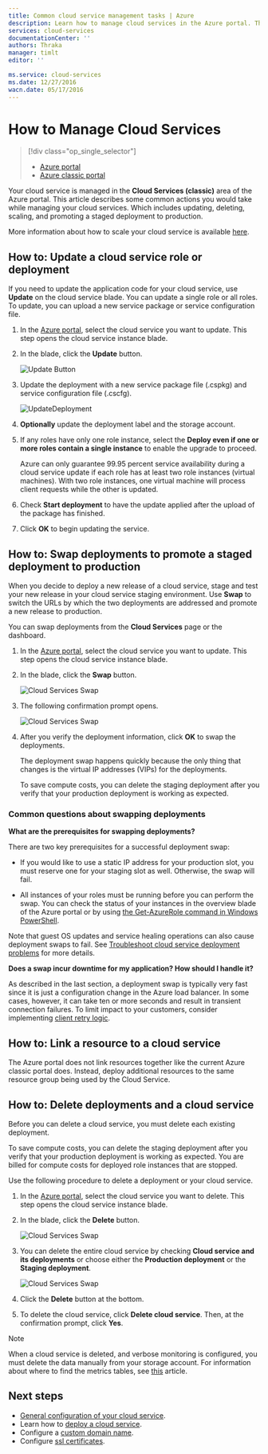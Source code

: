 ```yaml
---
title: Common cloud service management tasks | Azure
description: Learn how to manage cloud services in the Azure portal. These examples use the Azure portal.
services: cloud-services
documentationCenter: ''
authors: Thraka
manager: timlt
editor: ''

ms.service: cloud-services
ms.date: 12/27/2016
wacn.date: 05/17/2016
---
```


# How to Manage Cloud Services

> [!div class="op_single_selector"]
>- [Azure portal](./cloud-services-how-to-manage-portal.md)
>- [Azure classic portal](./cloud-services-how-to-manage.md)

Your cloud service is managed in the **Cloud Services (classic)** area of the Azure portal. This article describes some common actions you would take while managing your cloud services. Which includes updating, deleting, scaling, and promoting a staged deployment to production.

More information about how to scale your cloud service is available [here](./cloud-services-how-to-scale-portal.md).

## How to: Update a cloud service role or deployment
If you need to update the application code for your cloud service, use **Update** on the cloud service blade. You can update a single role or all roles. To update, you can upload a new service package or service configuration file.

1. In the [Azure portal][], select the cloud service you want to update. This step opens the cloud service instance blade.

2. In the blade, click the **Update** button.

    ![Update Button](./media/cloud-services-how-to-manage-portal/update-button.png)

3. Update the deployment with a new service package file (.cspkg) and service configuration file (.cscfg).

    ![UpdateDeployment](./media/cloud-services-how-to-manage-portal/update-blade.png)

4. **Optionally** update the deployment label and the storage account. 

5. If any roles have only one role instance, select the **Deploy even if one or more roles contain a single instance** to enable the upgrade to proceed. 

    Azure can only guarantee 99.95 percent service availability during a cloud service update if each role has at least two role instances (virtual machines). With two role instances, one virtual machine will process client requests while the other is updated.

6. Check **Start deployment** to have the update applied after the upload of the package has finished.

7. Click **OK** to begin updating the service.

## How to: Swap deployments to promote a staged deployment to production

When you decide to deploy a new release of a cloud service, stage and test your new release in your cloud service staging environment. Use **Swap** to switch the URLs by which the two deployments are addressed and promote a new release to production. 

You can swap deployments from the **Cloud Services** page or the dashboard.

1. In the [Azure portal][Azure portal], select the cloud service you want to update. This step opens the cloud service instance blade.
2. In the blade, click the **Swap** button.

    ![Cloud Services Swap](./media/cloud-services-how-to-manage-portal/swap-button.png)

3. The following confirmation prompt opens.

    ![Cloud Services Swap](./media/cloud-services-how-to-manage-portal/swap-prompt.png)

4. After you verify the deployment information, click **OK** to swap the deployments.

    The deployment swap happens quickly because the only thing that changes is the virtual IP addresses (VIPs) for the deployments.

    To save compute costs, you can delete the staging deployment after you verify that your production deployment is working as expected.

### Common questions about swapping deployments

**What are the prerequisites for swapping deployments?**

There are two key prerequisites for a successful deployment swap:

- If you would like to use a static IP address for your production slot, you must reserve one for your staging slot as well. Otherwise, the swap will fail.

- All instances of your roles must be running before you can perform the swap. You can check the status of your instances in the overview blade of the Azure portal or by using [the Get-AzureRole command in Windows PowerShell](https://docs.microsoft.com/en-us/powershell/servicemanagement/azure.service/v3.1.0/get-azurerole).

Note that guest OS updates and service healing operations can also cause deployment swaps to fail. See [Troubleshoot cloud service deployment problems](./cloud-services-troubleshoot-deployment-problems.md) for more details.

**Does a swap incur downtime for my application? How should I handle it?**

As described in the last section, a deployment swap is typically very fast since it is just a configuration change in the Azure load balancer. In some cases, however, it can take ten or more seconds and result in transient connection failures. To limit impact to your customers, consider implementing [client retry logic](../best-practices-retry-general.md).

## How to: Link a resource to a cloud service

The Azure portal does not link resources together like the current Azure classic portal does. Instead, deploy additional resources to the same resource group being used by the Cloud Service.

## How to: Delete deployments and a cloud service

Before you can delete a cloud service, you must delete each existing deployment.

To save compute costs, you can delete the staging deployment after you verify that your production deployment is working as expected. You are billed for compute costs for deployed role instances that are stopped.

Use the following procedure to delete a deployment or your cloud service. 

1. In the [Azure portal][Azure portal], select the cloud service you want to delete. This step opens the cloud service instance blade.
2. In the blade, click the **Delete** button.

    ![Cloud Services Swap](./media/cloud-services-how-to-manage-portal/delete-button.png)

3. You can delete the entire cloud service by checking **Cloud service and its deployments** or choose either the **Production deployment** or the **Staging deployment**.

    ![Cloud Services Swap](./media/cloud-services-how-to-manage-portal/delete-blade.png) 

4. Click the **Delete** button at the bottom.

5. To delete the cloud service, click **Delete cloud service**. Then, at the confirmation prompt, click **Yes**.

> [!NOTE]
> When a cloud service is deleted, and verbose monitoring is configured, you must delete the data manually from your storage account. For information about where to find the metrics tables, see [this](./cloud-services-how-to-monitor.md) article.

[Azure portal]: https://portal.azure.cn

## Next steps

* [General configuration of your cloud service](./cloud-services-how-to-configure-portal.md).
* Learn how to [deploy a cloud service](./cloud-services-how-to-create-deploy-portal.md).
* Configure a [custom domain name](./cloud-services-custom-domain-name-portal.md).
* Configure [ssl certificates](./cloud-services-configure-ssl-certificate-portal.md).
